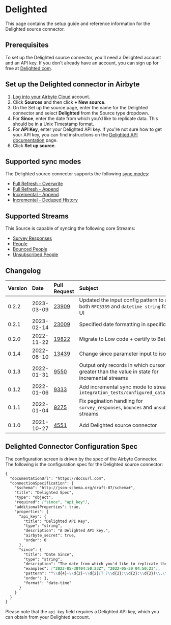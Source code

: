 # Delighted

This page contains the setup guide and reference information for the Delighted source connector.

## Prerequisites

To set up the Delighted source connector, you'll need a Delighted account and an API key. If you don't already have an account, you can sign up for free at [Delighted.com](https://delighted.com/).

## Set up the Delighted connector in Airbyte

1. [Log into your Airbyte Cloud](https://cloud.airbyte.com/workspaces) account.
2. Click **Sources** and then click **+ New source**.
3. On the Set up the source page, enter the name for the Delighted connector and select **Delighted** from the Source type dropdown.
4. For **Since**, enter the date from which you'd like to replicate data. This should be in a Unix Timestamp format.
5. For **API Key**, enter your Delighted API key. If you're not sure how to get your API key, you can find instructions on the [Delighted API documentation](https://delighted.com/docs/api#authentication) page.
6. Click **Set up source**.

## Supported sync modes

The Delighted source connector supports the following [sync modes](https://docs.airbyte.com/cloud/core-concepts#connection-sync-modes):

* [Full Refresh - Overwrite](https://docs.airbyte.com/understanding-airbyte/connections/full-refresh-overwrite/)
* [Full Refresh - Append](https://docs.airbyte.com/understanding-airbyte/connections/full-refresh-append)
* [Incremental - Append](https://docs.airbyte.com/understanding-airbyte/connections/incremental-append)
* [Incremental - Deduped History](https://docs.airbyte.com/understanding-airbyte/connections/incremental-deduped-history)

## Supported Streams

This Source is capable of syncing the following core Streams:

* [Survey Responses](https://app.delighted.com/docs/api/listing-survey-responses)
* [People](https://app.delighted.com/docs/api/listing-people)
* [Bounced People](https://app.delighted.com/docs/api/listing-bounced-people)
* [Unsubscribed People](https://app.delighted.com/docs/api/listing-unsubscribed-people)

## Changelog

| Version | Date       | Pull Request                                             | Subject                                                                                              |
|:--------|:-----------|:---------------------------------------------------------|:-----------------------------------------------------------------------------------------------------|
| 0.2.2   | 2023-03-09 | [23909](https://github.com/airbytehq/airbyte/pull/23909) | Updated the input config pattern to accept both `RFC3339` and `datetime string` formats in UI    |
| 0.2.1   | 2023-02-14 | [23009](https://github.com/airbytehq/airbyte/pull/23009) |Specified date formatting in specification                                                                |
| 0.2.0   | 2022-11-22 | [19822](https://github.com/airbytehq/airbyte/pull/19822) | Migrate to Low code + certify to Beta                                                                |
| 0.1.4   | 2022-06-10 | [13439](https://github.com/airbytehq/airbyte/pull/13439) | Change since parameter input to iso date                                                             |
| 0.1.3   | 2022-01-31 | [9550](https://github.com/airbytehq/airbyte/pull/9550)   | Output only records in which cursor field is greater than the value in state for incremental streams |
| 0.1.2   | 2022-01-06 | [9333](https://github.com/airbytehq/airbyte/pull/9333)   | Add incremental sync mode to streams in `integration_tests/configured_catalog.json`                  |
| 0.1.1   | 2022-01-04 | [9275](https://github.com/airbytehq/airbyte/pull/9275)   | Fix pagination handling for `survey_responses`, `bounces` and `unsubscribes` streams                 |
| 0.1.0   | 2021-10-27 | [4551](https://github.com/airbytehq/airbyte/pull/4551)   | Add Delighted source connector                                                                       |

## Delighted Connector Configuration Spec

The configuration screen is driven by the spec of the Airbyte Connector. The following is the configuration spec for the Delighted source connector:

```markdown
{
  "documentationUrl": "https://docsurl.com",
  "connectionSpecification": {
    "$schema": "http://json-schema.org/draft-07/schema#",
    "title": "Delighted Spec",
    "type": "object",
    "required": ["since", "api_key"],
    "additionalProperties": true,
    "properties": {
      "api_key": {
        "title": "Delighted API Key",
        "type": "string",
        "description": "A Delighted API key.",
        "airbyte_secret": true,
        "order": 0
      },
      "since": {
        "title": "Date Since",
        "type": "string",
        "description": "The date from which you'd like to replicate the data",
        "examples": ["2022-05-30T04:50:23Z", "2022-05-30 04:50:23"],
        "pattern": "^\\d{4}-\\d{2}-\\d{2}[T ]\\d{2}:\\d{2}:\\d{2}(\\.\\d+)?Z?$",
        "order": 1,
        "format": "date-time"
      }
    }
  }
}
```

Please note that the `api_key` field requires a Delighted API key, which you can obtain from your Delighted account.